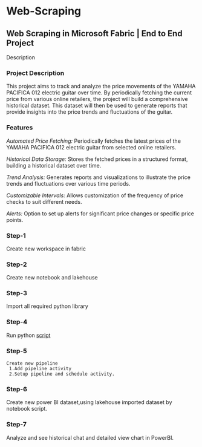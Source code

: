 # Web-Scraping
## Web Scraping in Microsoft Fabric | End to End Project
Description


### Project Description

This project aims to track and analyze the price movements of the YAMAHA PACIFICA 012 electric guitar over time. By periodically fetching the current price from various online retailers, the project will build a comprehensive historical dataset. This dataset will then be used to generate reports that provide insights into the price trends and fluctuations of the guitar.

### Features

_Automated Price Fetching:_ 
Periodically fetches the latest prices of the YAMAHA PACIFICA 012 electric guitar from selected online retailers.

_Historical Data Storage:_ Stores the fetched prices in a structured format, building a historical dataset over time.

_Trend Analysis:_ Generates reports and visualizations to illustrate the price trends and fluctuations over various time periods.

_Customizable Intervals:_ Allows customization of the frequency of price checks to suit different needs.

_Alerts:_ Option to set up alerts for significant price changes or specific price points.



### Step-1

Create new workspace in fabric

### Step-2

Create new notebook and lakehouse 

### Step-3

Import all required python library

### Step-4

Run python [script](https://github.com/Manish9383/Web-Scraping/blob/main/webscarp.ipynb)

### Step-5
```
Create new pipeline
 1.Add pipeline activity
 2.Setup pipeline and schedule activity.
```
### Step-6

Create new power BI dataset,using lakehouse imported dataset by notebook script.

### Step-7

Analyze and see historical chat and detailed view chart in PowerBI.



